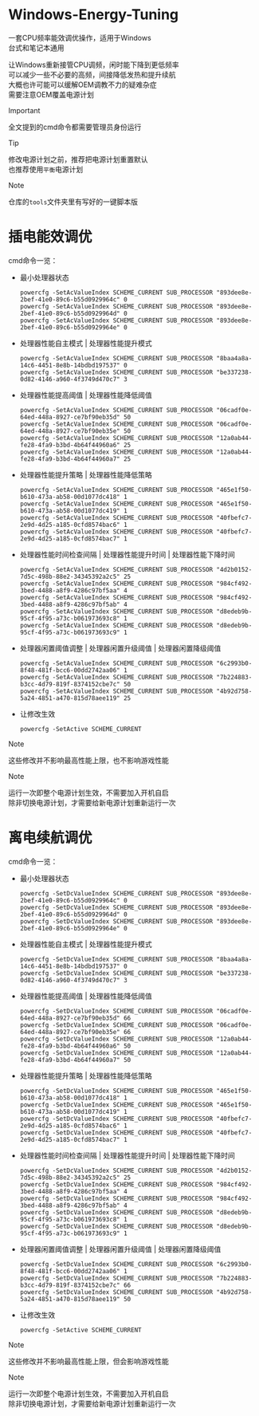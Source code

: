 # Windows-Energy-Tuning
一套CPU频率能效调优操作，适用于Windows  
台式和笔记本通用  
  
让Windows重新接管CPU调频，闲时能下降到更低频率  
可以减少一些不必要的高频，间接降低发热和提升续航  
大概也许可能可以缓解OEM调教不力的疑难杂症  
需要注意OEM覆盖电源计划  

> [!IMPORTANT]
> 全文提到的cmd命令都需要管理员身份运行  

> [!TIP]
> 修改电源计划之前，推荐把电源计划重置默认  
> 也推荐使用`平衡`电源计划  

> [!NOTE]
> 仓库的`tools`文件夹里有写好的一键脚本版  

# 插电能效调优
cmd命令一览：
- 最小处理器状态
    ```
    powercfg -SetAcValueIndex SCHEME_CURRENT SUB_PROCESSOR "893dee8e-2bef-41e0-89c6-b55d0929964c" 0
    powercfg -SetAcValueIndex SCHEME_CURRENT SUB_PROCESSOR "893dee8e-2bef-41e0-89c6-b55d0929964d" 0
    powercfg -SetAcValueIndex SCHEME_CURRENT SUB_PROCESSOR "893dee8e-2bef-41e0-89c6-b55d0929964e" 0
    ```
- 处理器性能自主模式 | 处理器性能提升模式
    ```
    powercfg -SetAcValueIndex SCHEME_CURRENT SUB_PROCESSOR "8baa4a8a-14c6-4451-8e8b-14bdbd197537" 0
    powercfg -SetAcValueIndex SCHEME_CURRENT SUB_PROCESSOR "be337238-0d82-4146-a960-4f3749d470c7" 3
    ```
- 处理器性能提高阈值 | 处理器性能降低阈值
    ```
    powercfg -SetAcValueIndex SCHEME_CURRENT SUB_PROCESSOR "06cadf0e-64ed-448a-8927-ce7bf90eb35d" 50
    powercfg -SetAcValueIndex SCHEME_CURRENT SUB_PROCESSOR "06cadf0e-64ed-448a-8927-ce7bf90eb35e" 50
    powercfg -SetAcValueIndex SCHEME_CURRENT SUB_PROCESSOR "12a0ab44-fe28-4fa9-b3bd-4b64f44960a6" 25
    powercfg -SetAcValueIndex SCHEME_CURRENT SUB_PROCESSOR "12a0ab44-fe28-4fa9-b3bd-4b64f44960a7" 25
    ```
- 处理器性能提升策略 | 处理器性能降低策略
    ```
    powercfg -SetAcValueIndex SCHEME_CURRENT SUB_PROCESSOR "465e1f50-b610-473a-ab58-00d1077dc418" 1
    powercfg -SetAcValueIndex SCHEME_CURRENT SUB_PROCESSOR "465e1f50-b610-473a-ab58-00d1077dc419" 1
    powercfg -SetAcValueIndex SCHEME_CURRENT SUB_PROCESSOR "40fbefc7-2e9d-4d25-a185-0cfd8574bac6" 1
    powercfg -SetAcValueIndex SCHEME_CURRENT SUB_PROCESSOR "40fbefc7-2e9d-4d25-a185-0cfd8574bac7" 1
    ```
- 处理器性能时间检查间隔 | 处理器性能提升时间 | 处理器性能下降时间
    ```
    powercfg -SetAcValueIndex SCHEME_CURRENT SUB_PROCESSOR "4d2b0152-7d5c-498b-88e2-34345392a2c5" 25
    powercfg -SetAcValueIndex SCHEME_CURRENT SUB_PROCESSOR "984cf492-3bed-4488-a8f9-4286c97bf5aa" 4
    powercfg -SetAcValueIndex SCHEME_CURRENT SUB_PROCESSOR "984cf492-3bed-4488-a8f9-4286c97bf5ab" 4
    powercfg -SetAcValueIndex SCHEME_CURRENT SUB_PROCESSOR "d8edeb9b-95cf-4f95-a73c-b061973693c8" 1
    powercfg -SetAcValueIndex SCHEME_CURRENT SUB_PROCESSOR "d8edeb9b-95cf-4f95-a73c-b061973693c9" 1
    ```
- 处理器闲置阈值调整 | 处理器闲置升级阈值 | 处理器闲置降级阈值
    ```
    powercfg -SetAcValueIndex SCHEME_CURRENT SUB_PROCESSOR "6c2993b0-8f48-481f-bcc6-00dd2742aa06" 1
    powercfg -SetAcValueIndex SCHEME_CURRENT SUB_PROCESSOR "7b224883-b3cc-4d79-819f-8374152cbe7c" 50
    powercfg -SetAcValueIndex SCHEME_CURRENT SUB_PROCESSOR "4b92d758-5a24-4851-a470-815d78aee119" 25
    ```
- 让修改生效
    ```
    powercfg -SetActive SCHEME_CURRENT
    ```

> [!NOTE]
> 这些修改并不影响最高性能上限，也不影响游戏性能  

> [!NOTE]
> 运行一次即整个电源计划生效，不需要加入开机自启  
> 除非切换电源计划，才需要给新电源计划重新运行一次  

# 离电续航调优
cmd命令一览：
- 最小处理器状态
    ```
    powercfg -SetDcValueIndex SCHEME_CURRENT SUB_PROCESSOR "893dee8e-2bef-41e0-89c6-b55d0929964c" 0
    powercfg -SetDcValueIndex SCHEME_CURRENT SUB_PROCESSOR "893dee8e-2bef-41e0-89c6-b55d0929964d" 0
    powercfg -SetDcValueIndex SCHEME_CURRENT SUB_PROCESSOR "893dee8e-2bef-41e0-89c6-b55d0929964e" 0
    ```
- 处理器性能自主模式 | 处理器性能提升模式
    ```
    powercfg -SetDcValueIndex SCHEME_CURRENT SUB_PROCESSOR "8baa4a8a-14c6-4451-8e8b-14bdbd197537" 0
    powercfg -SetDcValueIndex SCHEME_CURRENT SUB_PROCESSOR "be337238-0d82-4146-a960-4f3749d470c7" 3
    ```
- 处理器性能提高阈值 | 处理器性能降低阈值
    ```
    powercfg -SetDcValueIndex SCHEME_CURRENT SUB_PROCESSOR "06cadf0e-64ed-448a-8927-ce7bf90eb35d" 66
    powercfg -SetDcValueIndex SCHEME_CURRENT SUB_PROCESSOR "06cadf0e-64ed-448a-8927-ce7bf90eb35e" 66
    powercfg -SetDcValueIndex SCHEME_CURRENT SUB_PROCESSOR "12a0ab44-fe28-4fa9-b3bd-4b64f44960a6" 50
    powercfg -SetDcValueIndex SCHEME_CURRENT SUB_PROCESSOR "12a0ab44-fe28-4fa9-b3bd-4b64f44960a7" 50
    ```
- 处理器性能提升策略 | 处理器性能降低策略
    ```
    powercfg -SetDcValueIndex SCHEME_CURRENT SUB_PROCESSOR "465e1f50-b610-473a-ab58-00d1077dc418" 1
    powercfg -SetDcValueIndex SCHEME_CURRENT SUB_PROCESSOR "465e1f50-b610-473a-ab58-00d1077dc419" 1
    powercfg -SetDcValueIndex SCHEME_CURRENT SUB_PROCESSOR "40fbefc7-2e9d-4d25-a185-0cfd8574bac6" 1
    powercfg -SetDcValueIndex SCHEME_CURRENT SUB_PROCESSOR "40fbefc7-2e9d-4d25-a185-0cfd8574bac7" 1
    ```
- 处理器性能时间检查间隔 | 处理器性能提升时间 | 处理器性能下降时间
    ```
    powercfg -SetDcValueIndex SCHEME_CURRENT SUB_PROCESSOR "4d2b0152-7d5c-498b-88e2-34345392a2c5" 25
    powercfg -SetDcValueIndex SCHEME_CURRENT SUB_PROCESSOR "984cf492-3bed-4488-a8f9-4286c97bf5aa" 4
    powercfg -SetDcValueIndex SCHEME_CURRENT SUB_PROCESSOR "984cf492-3bed-4488-a8f9-4286c97bf5ab" 4
    powercfg -SetDcValueIndex SCHEME_CURRENT SUB_PROCESSOR "d8edeb9b-95cf-4f95-a73c-b061973693c8" 1
    powercfg -SetDcValueIndex SCHEME_CURRENT SUB_PROCESSOR "d8edeb9b-95cf-4f95-a73c-b061973693c9" 1
    ```
- 处理器闲置阈值调整 | 处理器闲置升级阈值 | 处理器闲置降级阈值
    ```
    powercfg -SetDcValueIndex SCHEME_CURRENT SUB_PROCESSOR "6c2993b0-8f48-481f-bcc6-00dd2742aa06" 1
    powercfg -SetDcValueIndex SCHEME_CURRENT SUB_PROCESSOR "7b224883-b3cc-4d79-819f-8374152cbe7c" 66
    powercfg -SetDcValueIndex SCHEME_CURRENT SUB_PROCESSOR "4b92d758-5a24-4851-a470-815d78aee119" 50
    ```
- 让修改生效
    ```
    powercfg -SetActive SCHEME_CURRENT
    ```

> [!NOTE]
> 这些修改并不影响最高性能上限，但会影响游戏性能  

> [!NOTE]
> 运行一次即整个电源计划生效，不需要加入开机自启  
> 除非切换电源计划，才需要给新电源计划重新运行一次  
